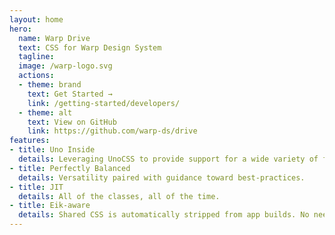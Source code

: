 ```yaml
---
layout: home
hero:
  name: Warp Drive
  text: CSS for Warp Design System
  tagline:
  image: /warp-logo.svg
  actions:
  - theme: brand
    text: Get Started →
    link: /getting-started/developers/
  - theme: alt
    text: View on GitHub
    link: https://github.com/warp-ds/drive
features:
- title: Uno Inside
  details: Leveraging UnoCSS to provide support for a wide variety of frameworks and use cases.
- title: Perfectly Balanced
  details: Versatility paired with guidance toward best-practices.
- title: JIT
  details: All of the classes, all of the time.
- title: Eik-aware
  details: Shared CSS is automatically stripped from app builds. No need for purge or additional steps.
---
```

